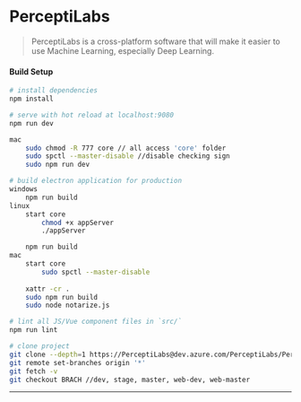# PerceptiLabs

> PerceptiLabs is a cross-platform software that will make it easier to use Machine Learning, especially Deep Learning.

#### Build Setup

``` bash
# install dependencies
npm install

# serve with hot reload at localhost:9080
npm run dev

mac
    sudo chmod -R 777 core // all access 'core' folder 
    sudo spctl --master-disable //disable checking sign
    sudo npm run dev

# build electron application for production
windows
    npm run build
linux
    start core
        chmod +x appServer
        ./appServer

    npm run build
mac
    start core
        sudo spctl --master-disable
        
    xattr -cr .
    sudo npm run build
    sudo node notarize.js

# lint all JS/Vue component files in `src/`
npm run lint

# clone project
git clone --depth=1 https://PerceptiLabs@dev.azure.com/PerceptiLabs/PerceptiLabs/_git/PerceptiLabs
git remote set-branches origin '*'
git fetch -v
git checkout BRACH //dev, stage, master, web-dev, web-master

```

---

